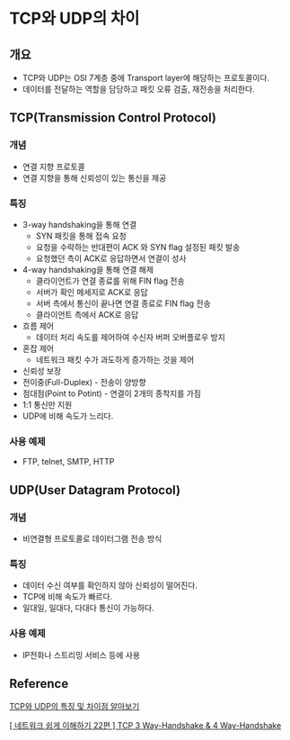 # TCP와 UDP의 차이

## 개요

- TCP와 UDP는 OSI 7계층 중에 Transport layer에 해당하는 프로토콜이다.
- 데이터를 전달하는 역할을 담당하고 패킷 오류 검출, 재전송을 처리한다.

## TCP(Transmission Control Protocol)

### 개념

- 연결 지향 프로토콜
- 연결 지향을 통해 신뢰성이 있는 통신을 제공

### 특징

- 3-way handshaking을 통해 연결
    - SYN 패킷을 통해 접속 요청
    - 요청을 수락하는 반대편이 ACK 와 SYN flag 설정된 패킷 발송
    - 요청했던 측이 ACK로 응답하면서 연결이 성사
- 4-way handshaking을 통해 연결 해제
    - 클라이언트가 연결 종료를 위해 FIN flag 전송
    - 서버가 확인 메세지로 ACK로 응답
    - 서버 측에서 통신이 끝나면 연결 종료로 FIN flag 전송
    - 클라이언트 측에서 ACK로 응답
- 흐름 제어
    - 데이터 처리 속도를 제어하여 수신자 버퍼 오버플로우 방지
- 혼잡 제어
    - 네트워크 패킷 수가 과도하게 증가하는 것을 제어
- 신뢰성 보장
- 전이중(Full-Duplex) - 전송이 양방향
- 점대점(Point to Potint) - 연결이 2개의 종착지를 가짐
- 1:1 통신만 지원
- UDP에 비해 속도가 느리다.

### 사용 예제

- FTP, telnet, SMTP, HTTP

## UDP(User Datagram Protocol)

### 개념

- 비연결형 프로토콜로 데이터그램 전송 방식

### 특징

- 데이터 수신 여부를 확인하지 않아 신뢰성이 떨어진다.
- TCP에 비해 속도가 빠르다.
- 일대일, 일대다, 다대다 통신이 가능하다.

### 사용 예제

- IP전화나 스트리밍 서비스 등에 사용

## Reference

[TCP와 UDP의 특징 및 차이점 알아보기](https://dev-coco.tistory.com/144)

[[ 네트워크 쉽게 이해하기 22편 ] TCP 3 Way-Handshake & 4 Way-Handshake](https://mindnet.tistory.com/entry/%EB%84%A4%ED%8A%B8%EC%9B%8C%ED%81%AC-%EC%89%BD%EA%B2%8C-%EC%9D%B4%ED%95%B4%ED%95%98%EA%B8%B0-22%ED%8E%B8-TCP-3-WayHandshake-4-WayHandshake)